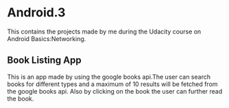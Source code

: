 # Android.3
This contains the projects made by me during the Udacity course on Android Basics:Networking.
## Book Listing App
This is an app made by using the google books api.The user can search books for different types and a maximum of 10 results will be fetched from the google books api.
Also by clicking on the book the user can further read the book.
